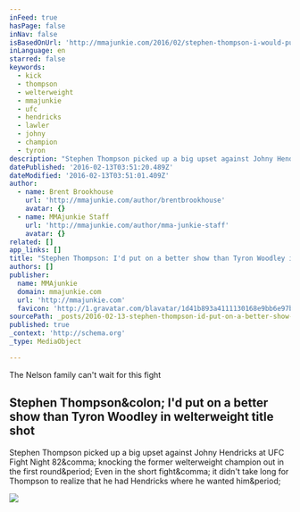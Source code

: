 ```yaml
---
inFeed: true
hasPage: false
inNav: false
isBasedOnUrl: 'http://mmajunkie.com/2016/02/stephen-thompson-i-would-put-on-better-show-than-tyron-woodley-in-title-shot'
inLanguage: en
starred: false
keywords:
  - kick
  - thompson
  - welterweight
  - mmajunkie
  - ufc
  - hendricks
  - lawler
  - johny
  - champion
  - tyron
description: "Stephen Thompson picked up a big upset against Johny Hendricks at UFC Fight Night 82, knocking the former welterweight champion out in the first round. Even in the short fight, it didn't take long for Thompson to realize that he had Hendricks where he wanted him."
datePublished: '2016-02-13T03:51:20.489Z'
dateModified: '2016-02-13T03:51:01.409Z'
author:
  - name: Brent Brookhouse
    url: 'http://mmajunkie.com/author/brentbrookhouse'
    avatar: {}
  - name: MMAjunkie Staff
    url: 'http://mmajunkie.com/author/mma-junkie-staff'
    avatar: {}
related: []
app_links: []
title: "Stephen Thompson: I'd put on a better show than Tyron Woodley in welterweight title shot"
authors: []
publisher:
  name: MMAjunkie
  domain: mmajunkie.com
  url: 'http://mmajunkie.com'
  favicon: 'http://1.gravatar.com/blavatar/1d41b893a4111130168e9bb6e97b6ed2?s=16'
sourcePath: _posts/2016-02-13-stephen-thompson-id-put-on-a-better-show-than-tyron-woodle.md
published: true
_context: 'http://schema.org'
_type: MediaObject

---
```

The Nelson family can't wait for this fight

<article style=""><h1>Stephen Thompson&amp;colon; I'd put on a better show than Tyron Woodley in welterweight title shot</h1><p>Stephen Thompson picked up a big upset against Johny Hendricks at UFC Fight Night 82&amp;comma; knocking the former welterweight champion out in the first round&amp;period; Even in the short fight&amp;comma; it didn't take long for Thompson to realize that he had Hendricks where he wanted him&amp;period;</p><img src="https://i2.wp.com/usatmmajunkie.files.wordpress.com/2016/02/stephen-thompson-johny-hendricks-ufc-fight-night-82-2.jpg?fit=440%2C330" /></article>